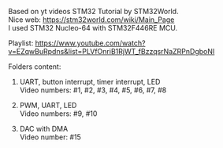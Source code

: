 Based on yt videos STM32 Tutorial by STM32World. <br/>
Nice web: https://stm32world.com/wiki/Main_Page <br/>
I used STM32 Nucleo-64 with STM32F446RE MCU.

Playlist:
https://www.youtube.com/watch?v=EZqwBuRpdns&list=PLVfOnriB1RjWT_fBzzqsrNaZRPnDgboNI

Folders content:
1. UART, button interrupt, timer interrupt, LED <br/>
Video numbers: #1, #2, #3, #4, #5, #6, #7, #8

2. PWM, UART, LED <br/>
Video numbers: #9, #10

3. DAC with DMA <br/>
Video number: #15
